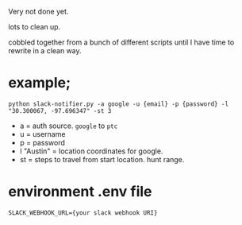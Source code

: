 Very not done yet.  

lots to clean up.  

cobbled together from a bunch of different scripts until I have time to rewrite in a clean way.

# example;

`python slack-notifier.py -a google -u {email} -p {password} -l "30.300067, -97.696347" -st 3`

 - a = auth source. `google` to `ptc`
 - u = username
 - p = password
 - l "Austin" = location coordinates for google.
 - st = steps to travel from start location.  hunt range.

# environment .env file

    SLACK_WEBHOOK_URL={your slack webhook URI}
